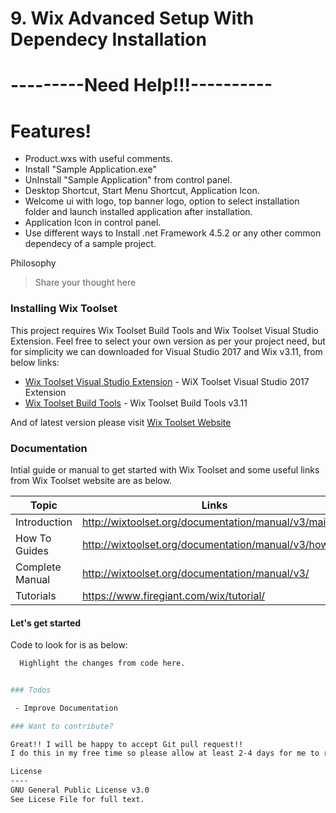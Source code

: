 # 9. Wix Advanced Setup With Dependecy Installation

# ---------Need Help!!!----------

# Features!
  - Product.wxs with useful comments.
  - Install "Sample Application.exe"
  - UnInstall "Sample Application" from control panel.
  - Desktop Shortcut, Start Menu Shortcut, Application Icon.
  - Welcome ui with logo, top banner logo, option to select installation folder and launch installed application after installation.
  - Application Icon in control panel.
  - Use different ways to Install .net Framework 4.5.2 or any other common dependecy of a sample project.

Philosophy
>Share your thought here

### Installing Wix Toolset

This project requires Wix Toolset Build Tools and Wix Toolset Visual Studio Extension. Feel free to select your own version as per your project need, but for simplicity we can downloaded for Visual Studio 2017 and Wix v3.11, from below links:

* [Wix Toolset Visual Studio Extension](https://marketplace.visualstudio.com/vsgallery/2eb3402e-ea6d-4dcd-8340-c88435e54ea9) - WiX Toolset Visual Studio 2017 Extension
* [Wix Toolset Build Tools](http://wixtoolset.org/releases/v3.11/stable) - Wix Toolset Build Tools v3.11

And of latest version please visit [Wix Toolset Website](http://wixtoolset.org/releases/)


### Documentation

Intial guide or manual to get started with Wix Toolset and some useful links from Wix Toolset website are as below.

| Topic | Links |
| ------ | ------ |
| Introduction | http://wixtoolset.org/documentation/manual/v3/main/ |
| How To Guides | http://wixtoolset.org/documentation/manual/v3/howtos/ |
| Complete Manual | http://wixtoolset.org/documentation/manual/v3/ |
| Tutorials | https://www.firegiant.com/wix/tutorial/ |

#### Let's get started

Code to look for is as below:
```sh
  Highlight the changes from code here.
```

```sh

### Todos

 - Improve Documentation

### Want to contribute?

Great!! I will be happy to accept Git pull request!! 
I do this in my free time so please allow at least 2-4 days for me to respond to your comments or issues.

License
----
GNU General Public License v3.0
See Licese File for full text.